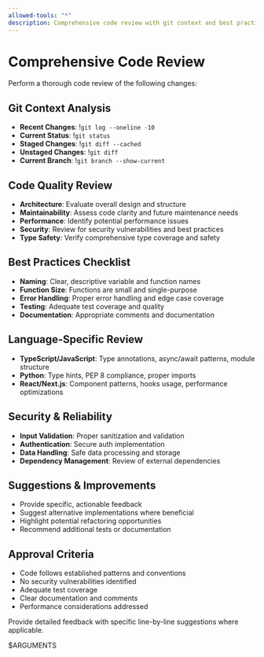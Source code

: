 ```yaml
---
allowed-tools: "*"
description: Comprehensive code review with git context and best practices
---
```


# Comprehensive Code Review

Perform a thorough code review of the following changes:

## Git Context Analysis
- **Recent Changes**: !`git log --oneline -10`
- **Current Status**: !`git status`
- **Staged Changes**: !`git diff --cached`
- **Unstaged Changes**: !`git diff`
- **Current Branch**: !`git branch --show-current`

## Code Quality Review
- **Architecture**: Evaluate overall design and structure
- **Maintainability**: Assess code clarity and future maintenance needs  
- **Performance**: Identify potential performance issues
- **Security**: Review for security vulnerabilities and best practices
- **Type Safety**: Verify comprehensive type coverage and safety

## Best Practices Checklist
- **Naming**: Clear, descriptive variable and function names
- **Function Size**: Functions are small and single-purpose
- **Error Handling**: Proper error handling and edge case coverage
- **Testing**: Adequate test coverage and quality
- **Documentation**: Appropriate comments and documentation

## Language-Specific Review
- **TypeScript/JavaScript**: Type annotations, async/await patterns, module structure
- **Python**: Type hints, PEP 8 compliance, proper imports
- **React/Next.js**: Component patterns, hooks usage, performance optimizations

## Security & Reliability
- **Input Validation**: Proper sanitization and validation
- **Authentication**: Secure auth implementation
- **Data Handling**: Safe data processing and storage
- **Dependency Management**: Review of external dependencies

## Suggestions & Improvements
- Provide specific, actionable feedback
- Suggest alternative implementations where beneficial
- Highlight potential refactoring opportunities
- Recommend additional tests or documentation

## Approval Criteria
- Code follows established patterns and conventions
- No security vulnerabilities identified
- Adequate test coverage
- Clear documentation and comments
- Performance considerations addressed

Provide detailed feedback with specific line-by-line suggestions where applicable.

$ARGUMENTS 
